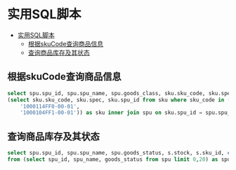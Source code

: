 # 实用SQL脚本  

- [实用SQL脚本](#实用sql脚本)
  - [根据skuCode查询商品信息](#根据skucode查询商品信息)
  - [查询商品库存及其状态](#查询商品库存及其状态)

## 根据skuCode查询商品信息  

```sql  
select spu.spu_id, spu.spu_name, spu.goods_class, sku.sku_code, sku.spec from 
(select sku.sku_code, sku.spec, sku.spu_id from sku where sku_code in (
    '1000114FF0-00-01',
    '1000104FF1-00-01')) as sku inner join spu on sku.spu_id = spu.spu_id;
```  

## 查询商品库存及其状态  

```sql
select spu.spu_id, spu.spu_name, spu.goods_status, s.stock, s.sku_id, count(1) as total
from (select spu_id, spu_name, goods_status from spu limit 0,20) as spu inner join stock s on spu.spu_id = s.spu_id group by spu.spu_id;
```
